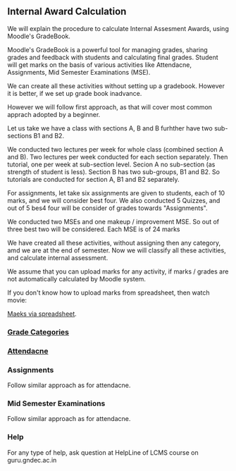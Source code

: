 ## Internal Award Calculation

We will explain the procedure to calculate Internal Assesment Awards, using
Moodle's GradeBook.

Moodle's GradeBook is a powerful tool for managing grades, sharing grades
and feedback with students and calculating final grades.  Student will get
marks on the basis of various activities like Attendacne, Assignments, Mid
Semester Examinations (MSE).

We can create all these activities without setting up a gradebook.  However
it is better, if we set up grade book inadvance.

However we will follow first approach, as that will cover most common
apprach adopted by a beginner.

Let us take we have a class with sections A, B and B furhther have two
sub-sections B1 and B2.

We conducted two lectures per week for whole class (combined section A and
B). Two lectures per week conducted for each section separately. Then
tutorial, one per week at sub-section level. Secion A no sub-section (as
strength of student is less). Section B has two sub-groups, B1 and B2. So
tutorials are conducted for section A, B1 and B2 separately.

For assignments, let take six assignments are given to students, each of 10
marks, and we will consider best four. We also conducted 5 Quizzes, and out
of 5 bes4 four will be consider of grades towards "Assignments".  

We conducted two MSEs and one makeup / improvement MSE. So out of three best
two will be considered. Each MSE is of 24 marks

We have created all these activities, without assigning then any category,
amd we are at the end of semester. Now we will classify all these
activities, and calculate internal assessment.

We assume that you can upload marks for any activity, if marks / grades are
not automatically calculated by Moodle system. 

If you don't know how to upload marks from spreadsheet, then watch movie:

[Maeks via spreadsheet](https://dai.ly/x7us0h2).

### [Grade Categories](GradeCategories.html)

### [Attendacne](Attendance.html)

### Assignments

Follow similar approach as for attendacne.

### Mid Semester Examinations

Follow similar approach as for attendacne.

### Help

For any type of help, ask question at HelpLine of LCMS course on
guru.gndec.ac.in
